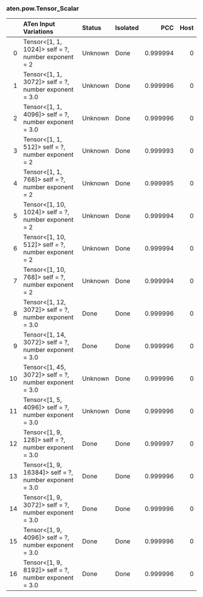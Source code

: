 ### aten.pow.Tensor_Scalar
|    | ATen Input Variations                                    | Status   | Isolated   |      PCC |   Host |
|---:|:---------------------------------------------------------|:---------|:-----------|---------:|-------:|
|  0 | Tensor<[1, 1, 1024]> self = ?,<br>number exponent = 2    | Unknown  | Done       | 0.999994 |      0 |
|  1 | Tensor<[1, 1, 3072]> self = ?,<br>number exponent = 3.0  | Unknown  | Done       | 0.999996 |      0 |
|  2 | Tensor<[1, 1, 4096]> self = ?,<br>number exponent = 3.0  | Unknown  | Done       | 0.999996 |      0 |
|  3 | Tensor<[1, 1, 512]> self = ?,<br>number exponent = 2     | Unknown  | Done       | 0.999993 |      0 |
|  4 | Tensor<[1, 1, 768]> self = ?,<br>number exponent = 2     | Unknown  | Done       | 0.999995 |      0 |
|  5 | Tensor<[1, 10, 1024]> self = ?,<br>number exponent = 2   | Unknown  | Done       | 0.999994 |      0 |
|  6 | Tensor<[1, 10, 512]> self = ?,<br>number exponent = 2    | Unknown  | Done       | 0.999994 |      0 |
|  7 | Tensor<[1, 10, 768]> self = ?,<br>number exponent = 2    | Unknown  | Done       | 0.999994 |      0 |
|  8 | Tensor<[1, 12, 3072]> self = ?,<br>number exponent = 3.0 | Done     | Done       | 0.999996 |      0 |
|  9 | Tensor<[1, 14, 3072]> self = ?,<br>number exponent = 3.0 | Done     | Done       | 0.999996 |      0 |
| 10 | Tensor<[1, 45, 3072]> self = ?,<br>number exponent = 3.0 | Unknown  | Done       | 0.999996 |      0 |
| 11 | Tensor<[1, 5, 4096]> self = ?,<br>number exponent = 3.0  | Unknown  | Done       | 0.999996 |      0 |
| 12 | Tensor<[1, 9, 128]> self = ?,<br>number exponent = 3.0   | Done     | Done       | 0.999997 |      0 |
| 13 | Tensor<[1, 9, 16384]> self = ?,<br>number exponent = 3.0 | Done     | Done       | 0.999996 |      0 |
| 14 | Tensor<[1, 9, 3072]> self = ?,<br>number exponent = 3.0  | Done     | Done       | 0.999996 |      0 |
| 15 | Tensor<[1, 9, 4096]> self = ?,<br>number exponent = 3.0  | Done     | Done       | 0.999996 |      0 |
| 16 | Tensor<[1, 9, 8192]> self = ?,<br>number exponent = 3.0  | Done     | Done       | 0.999996 |      0 |

